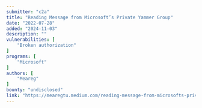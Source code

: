 ```yaml
---
submitter: "c2a"
title: "Reading Message from Microsoft’s Private Yammer Group"
date: "2022-07-28"
added: "2024-11-03"
description: ""
vulnerabilities: [
    "Broken authorization"
]
programs: [
    "Microsoft"
]
authors: [
    "Meareg"
]
bounty: "undisclosed"
link: "https://mearegtu.medium.com/reading-message-from-microsofts-private-yammer-group-6be844639bca"
---
```




